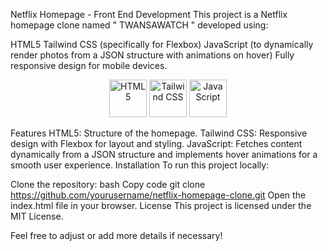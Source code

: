 Netflix Homepage - Front End Development
This project is a Netflix homepage clone named " TWANSAWATCH " developed using:

HTML5
Tailwind CSS (specifically for Flexbox)
JavaScript (to dynamically render photos from a JSON structure with animations on hover)
Fully responsive design for mobile devices.
<p align="center"> <a href="https://www.w3.org/html/" target="_blank"><img src="https://upload.wikimedia.org/wikipedia/commons/6/61/HTML5_logo_and_wordmark.svg" alt="HTML5" width="60" height="60"/></a> <a href="https://tailwindcss.com/" target="_blank"><img src="https://upload.wikimedia.org/wikipedia/commons/d/d5/Tailwind_CSS_Logo.svg" alt="Tailwind CSS" width="60" height="60"/></a> <a href="https://developer.mozilla.org/en-US/docs/Web/JavaScript" target="_blank"><img src="https://upload.wikimedia.org/wikipedia/commons/6/6a/JavaScript-logo.png" alt="JavaScript" width="60" height="60"/></a> </p>
Features
HTML5: Structure of the homepage.
Tailwind CSS: Responsive design with Flexbox for layout and styling.
JavaScript: Fetches content dynamically from a JSON structure and implements hover animations for a smooth user experience.
Installation
To run this project locally:

Clone the repository:
bash
Copy code
git clone https://github.com/yourusername/netflix-homepage-clone.git
Open the index.html file in your browser.
License
This project is licensed under the MIT License.

Feel free to adjust or add more details if necessary!
